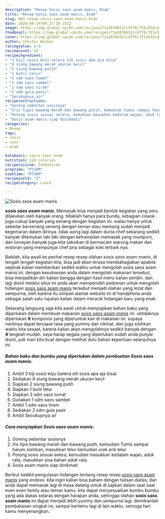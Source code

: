 ```yaml
---
description: "Resep Sosis saos asam manis, Enak"
title: "Resep Sosis saos asam manis, Enak"
slug: 965-resep-sosis-saos-asam-manis-enak
date: 2020-08-14T00:27:20.151Z
image: https://img-global.cpcdn.com/recipes/71a2076652ccd7f6/751x532cq70/sosis-saos-asam-manis-foto-resep-utama.jpg
thumbnail: https://img-global.cpcdn.com/recipes/71a2076652ccd7f6/751x532cq70/sosis-saos-asam-manis-foto-resep-utama.jpg
cover: https://img-global.cpcdn.com/recipes/71a2076652ccd7f6/751x532cq70/sosis-saos-asam-manis-foto-resep-utama.jpg
author: Chester Walker
ratingvalue: 4.9
reviewcount: 14
recipeingredient:
- "3 biji sosis keju selera sih sosis apa aja bisa"
- "4 siung bawang merah ukuran kecil"
- "2 siung bawang putih"
- "1 butir telur"
- "3 sdm saos tomat"
- "1 sdm saos sambel"
- "1 sdm saos tiram"
- "2 sdm gula pasir"
- "Secukupnya air"
recipeinstructions:
- "Goreng sebentar sosisnya"
- "Iris tipis bawang merah dan bawang putih, kemudian Tumis sampai harum sisihkan, masukkan telur kemudian orak arik telur"
- "Potong sosis sesuai selera, kemudian masukkan kedalam wajan, aduk rata, masukkan sisa bahan aduk rata."
- "Sosis asam manis siap dinikmati"
categories:
- Resep
tags:
- sosis
- saos
- asam

katakunci: sosis saos asam 
nutrition: 118 calories
recipecuisine: Indonesian
preptime: "PT10M"
cooktime: "PT36M"
recipeyield: "2"
recipecategory: Lunch

---
```



![Sosis saos asam manis](https://img-global.cpcdn.com/recipes/71a2076652ccd7f6/751x532cq70/sosis-saos-asam-manis-foto-resep-utama.jpg)

<b><i>sosis saos asam manis</i></b>, Memasak bisa menjadi bentuk kegiatan yang seru dilakukan oleh banyak orang. tidaklah hanya para bunda, sebagian cowok juga cukup banyak yang senang dengan kegiatan ini. walau hanya untuk sekedar bersenang senang dengan teman atau memang sudah menjadi kegemaran dalam dirinya. tidak asing lagi dalam dunia chef sekarang sedikit banyak ditemukan laki laki dengan ketrampilan memasak yang mumpuni, dan lumayan banyak juga kita saksikan di bermacam warung makan dan restoran yang mempunyai chef pria sebagai koki terbaik nya.



Baiklah, kita awali ke perihal resep resep olahan <i>sosis saos asam manis</i>. di tengah tengah kegiatan kita, bisa jadi akan terasa membahagiakan apabila sejenak kalian memberikan sedikit waktu untuk mengolah sosis saos asam manis ini. dengan kesuksesan anda dalam mengolah makanan tersebut, bisa menjadikan diri kalian bangga dengan hasil menu kalian sendiri. dan lagi disini melalui situs ini anda akan memperoleh pedoman untuk mengolah hidangan <u>sosis saos asam manis</u> tersebut menjadi olahan yang lezat dan sempurna, oleh karena itu simpan alamat website ini di handphone anda sebagai salah satu rujukan kalian dalam meracik hidangan baru yang enak.


Sekarang langsung saja kita awali untuk menyiapkan bahan baku yang diperlukan dalam membuat makanan <u><i>sosis saos asam manis</i></u> ini. setidaknya diperlukan <b>9</b> komposisi yang diperuntuk kan di makanan ini. supaya nantinya dapat tercapai rasa yang yummy dan nikmat. dan juga sisihkan waktu kita sesaat, karena kalian akan mengolahnya sedikit banyak dengan <b>4</b> langkah mudah. saya harap segala yang diperlukan sudah anda punyai disini, yuk mari kita buat dengan melihat dulu bahan keperluan selanjutnya ini.

<!--inarticleads1-->

##### Bahan baku dan bumbu yang diperlukan dalam pembuatan Sosis saos asam manis:

1. Ambil 3 biji sosis keju (selera sih sosis apa aja bisa)
1. Sediakan 4 siung bawang merah ukuran kecil
1. Siapkan 2 siung bawang putih
1. Siapkan 1 butir telur
1. Siapkan 3 sdm saos tomat
1. Gunakan 1 sdm saos sambel
1. Ambil 1 sdm saos tiram
1. Sediakan 2 sdm gula pasir
1. Ambil Secukupnya air




<!--inarticleads2-->

##### Cara menyiapkan Sosis saos asam manis:

1. Goreng sebentar sosisnya
1. Iris tipis bawang merah dan bawang putih, kemudian Tumis sampai harum sisihkan, masukkan telur kemudian orak arik telur
1. Potong sosis sesuai selera, kemudian masukkan kedalam wajan, aduk rata, masukkan sisa bahan aduk rata.
1. Sosis asam manis siap dinikmati




Berikut sedikit pengulasan hidangan tentang resep resep <u>sosis saos asam manis</u> yang endess. kita ingin kalian bisa paham dengan tulisan diatas, dan anda dapat memasak lagi di masa datang untuk di sajikan dalam saat saat even even family atau teman kamu. kita dapat menyesuaikan bumbu bumbu yang ada diatas selaras dengan harapan anda, sehingga olahan <b>sosis saos asam manis</b> ini dapat menjadi lebih yummy dan sempurna lagi. demikianlah pembahasan singkat ini, sampai bertemu lagi di lain waktu. semoga hari kamu menyenangkan.
